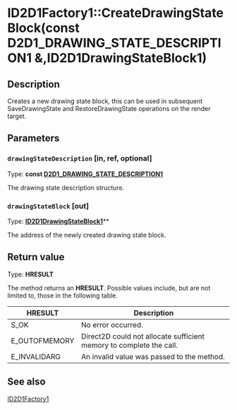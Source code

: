 # ID2D1Factory1::CreateDrawingStateBlock(const D2D1_DRAWING_STATE_DESCRIPTION1 &,ID2D1DrawingStateBlock1)

## Description

Creates a new drawing state block, this can be used in subsequent
SaveDrawingState and RestoreDrawingState operations on the render target.

## Parameters

### `drawingStateDescription` [in, ref, optional]

Type: **const [D2D1_DRAWING_STATE_DESCRIPTION1](https://learn.microsoft.com/windows/desktop/api/d2d1_1/ns-d2d1_1-d2d1_drawing_state_description1)**

The drawing state description structure.

### `drawingStateBlock` [out]

Type: **[ID2D1DrawingStateBlock1](https://learn.microsoft.com/windows/desktop/api/d2d1_1/nn-d2d1_1-id2d1drawingstateblock1)****

The address of the newly created drawing state block.

## Return value

Type: **HRESULT**

The method returns an **HRESULT**. Possible values include, but are not limited to, those in the following table.

| HRESULT | Description |
| --- | --- |
| S_OK | No error occurred. |
| E_OUTOFMEMORY | Direct2D could not allocate sufficient memory to complete the call. |
| E_INVALIDARG | An invalid value was passed to the method. |

## See also

[ID2D1Factory1](https://learn.microsoft.com/windows/desktop/api/d2d1_1/nn-d2d1_1-id2d1factory1)